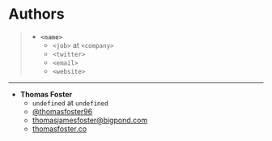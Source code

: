 # Authors

> * **`<name>`**
>     * `<job>` at `<company>`
>     * `<twitter>`
>     * `<email>`
>     * `<website>`

---

* **Thomas Foster**
    * `undefined` at `undefined`
    * [@thomasfoster96](https://twitter.co/thomasfoster96)
    * [thomasjamesfoster@bigpond.com](thomasjamesfoster@bigpond.com)
    * [thomasfoster.co](http://thomasfoster.co/)
